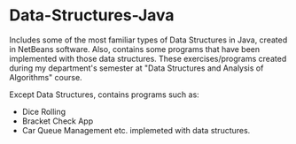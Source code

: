 # Data-Structures-Java
Includes some of the most familiar types of Data Structures in Java, created in NetBeans software. Also, contains some programs that have been implemented with those data structures. These exercises/programs created during my department's semester at "Data Structures and Analysis of Algorithms" course.

Except Data Structures, contains programs such as:
- Dice Rolling 
- Bracket Check App
- Car Queue Management  etc.
implemeted with data structures.

